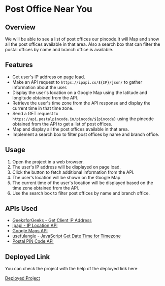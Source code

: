 # Post Office Near You

## Overview
We will be able to see a list of post offices our pincode.It will Map and show all the post offices available in that area.
Also a search box that can filter the postal offices by name and branch office is available.

## Features

- Get user's IP address on page load.
- Make an API request to `https://ipapi.co/${IP}/json/` to gather information about the user.
- Display the user's location on a Google Map using the latitude and longitude obtained from the API.
- Retrieve the user's time zone from the API response and display the current time in that time zone.
- Send a GET request to `https://api.postalpincode.in/pincode/${pincode}` using the pincode obtained from the API to get a list of post offices.
- Map and display all the post offices available in that area.
- Implement a search box to filter post offices by name and branch office.


## Usage

1. Open the project in a web browser.
2. The user's IP address will be displayed on page load.
3. Click the button to fetch additional information from the API.
4. The user's location will be shown on the Google Map.
5. The current time of the user's location will be displayed based on the time zone obtained from the API.
6. Use the search box to filter post offices by name and branch office.

## APIs Used

- [GeeksforGeeks - Get Client IP Address](https://www.geeksforgeeks.org/how-to-get-client-ip-address-using-javascript/)
- [ipapi - IP Location API](https://ipapi.co/)
- [Google Maps API](https://developers.google.com/maps/documentation/javascript/overview)
- [usefulangle - JavaScript Get Date Time for Timezone](https://usefulangle.com/post/382/javascript-get-date-time-for-timezone)
- [Postal PIN Code API](https://api.postalpincode.in/)

## Deployed Link

You can check the project with the help of the deployed link here

[Deployed Project](https://your-deployed-link.com)

